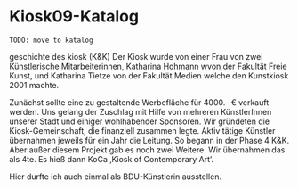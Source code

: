 #  Kiosk09-Katalog

~~~~~
TODO: move to katalog
~~~~~

geschichte des kiosk (K&K)
Der Kiosk wurde von einer Frau von zwei Künstlerische Mitarbeiterinnen, Katharina Hohmann wvon der Fakultät Freie Kunst, und Katharina Tietze von der Fakultät Medien 
welche den Kunstkiosk 2001 machte.

Zunächst sollte eine zu gestaltende Werbefläche für 4000.- € verkauft werden. Uns gelang der Zuschlag mit Hilfe von mehreren KünstlerInnen unserer Stadt und einiger wohlhabender Sponsoren. Wir gründeten die Kiosk-Gemeinschaft, die finanziell zusammen legte.
Aktiv tätige Künstler übernahmen jeweils für ein Jahr die Leitung. So begann in der Phase 4 K&K. Aber außer diesem Projekt gab es noch zwei Weitere.
Wir übernahmen das als 4te. Es hieß dann KoCa ‚Kiosk of Contemporary Art’.

Hier durfte ich auch einmal als BDU-Künstlerin ausstellen. 
